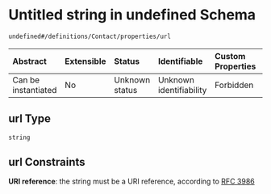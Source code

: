 # Untitled string in undefined Schema

```txt
undefined#/definitions/Contact/properties/url
```



| Abstract            | Extensible | Status         | Identifiable            | Custom Properties | Additional Properties | Access Restrictions | Defined In                                                        |
| :------------------ | :--------- | :------------- | :---------------------- | :---------------- | :-------------------- | :------------------ | :---------------------------------------------------------------- |
| Can be instantiated | No         | Unknown status | Unknown identifiability | Forbidden         | Allowed               | none                | [test.schema.json*](json/test.schema.json "open original schema") |

## url Type

`string`

## url Constraints

**URI reference**: the string must be a URI reference, according to [RFC 3986](https://tools.ietf.org/html/rfc3986 "check the specification")
